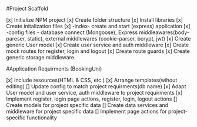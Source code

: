 #Project Scaffold

[x] Initialize NPM project
[x] Create folder structure
[x] Install libraries
[x] Create initalization files
[x] -index- create and start (express) application
[x] -config files - database connect (Mongoose), Express middleawares(body-pareser, static), external middlewares (cookie-parser, bcrypt, jwt)
[x] Create generic User model
[x] Create user service and auth middleware
[x] Create mock routes for register, login and logout
[x] Create route guards
[x] Create generic storage middleware

#Application Requirments (BookingUni)

[x] Include resources(HTML & CSS, etc.)
[x] Arrange templates(wihout editing)
[] Update config to match project requirments(db name)
[x] Adapt User model and user service, auth middleware to project requirments
[x] Implement register, login page actions, register, login, logout actions
[] Create models for project specific data
[] Create data services and middleware for project specific data
[] Implement page actions for project-specific functionality
